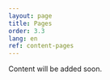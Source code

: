 ```yaml
---
layout: page
title: Pages
order: 3.3
lang: en
ref: content-pages
---
```


Content will be added soon.
